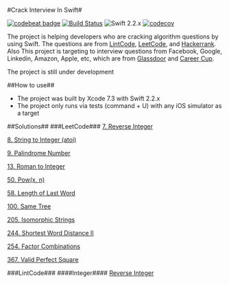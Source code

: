 #Crack Interview In Swift#

[![codebeat badge](https://codebeat.co/badges/1ea286ea-2808-486a-9c8b-b0a1c81d607f)](https://codebeat.co/projects/github-com-fg0815-swift-lintcode)
[![Build Status](https://travis-ci.org/fg0815/Interview-In-Swift.svg?branch=master)](https://travis-ci.org/fg0815/Interview-In-Swift)
![Swift 2.2.x](https://img.shields.io/badge/Swift-2.2.x-orange.svg)
[![codecov](https://codecov.io/gh/fg0815/Interview-In-Swift/branch/master/graph/badge.svg)](https://codecov.io/gh/fg0815/Interview-In-Swift)

The project is helping developers who are cracking algorithm questions by using Swift. The questions are from [LintCode](http://www.lintcode.com), [LeetCode](http://www.leetcode.com), and [Hackerrank](https://www.hackerrank.com). Also This project is targeting to interview questions from Facebook, Google, Linkedin, Amazon, Apple, etc, which are from [Glassdoor](http://glassdoor.com.au) and [Career Cup](http://careercup.com).

The project is still under development

##How to use##
- The project was built by Xcode 7.3 with Swift 2.2.x
- The project only runs via tests (command + U) with any iOS simulator as a target

##Solutions##
###LeetCode###
[7. Reverse Integer](https://leetcode.com/problems/reverse-integer/)

[8. String to Integer (atoi)](https://leetcode.com/problems/string-to-integer-atoi/)

[9. Palindrome Number](https://leetcode.com/problems/palindrome-number/)

[13. Roman to Integer](https://leetcode.com/problems/roman-to-integer/)

[50. Pow(x, n)](https://leetcode.com/problems/powx-n/)

[58. Length of Last Word](https://leetcode.com/problems/length-of-last-word/)

[100. Same Tree](https://leetcode.com/problems/same-tree/)

[205. Isomorphic Strings](https://leetcode.com/problems/isomorphic-strings/)

[244. Shortest Word Distance II](https://leetcode.com/problems/shortest-word-distance-ii/)

[254. Factor Combinations](https://leetcode.com/problems/factor-combinations/)

[367. Valid Perfect Square](https://leetcode.com/problems/valid-perfect-square/)


###LintCode###
####Integer####
[Reverse Integer](http://www.lintcode.com/en/problem/reverse-integer/)


